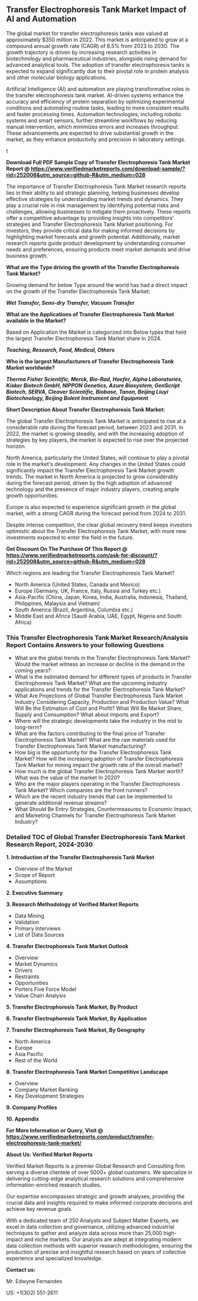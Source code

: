 <h2>Transfer Electrophoresis Tank Market Impact of AI and Automation</h2><p>The global market for transfer electrophoresis tanks was valued at approximately $350 million in 2022. This market is anticipated to grow at a compound annual growth rate (CAGR) of 6.5% from 2023 to 2030. The growth trajectory is driven by increasing research activities in biotechnology and pharmaceutical industries, alongside rising demand for advanced analytical tools. The adoption of transfer electrophoresis tanks is expected to expand significantly due to their pivotal role in protein analysis and other molecular biology applications.</p><p>Artificial Intelligence (AI) and automation are playing transformative roles in the transfer electrophoresis tank market. AI-driven systems enhance the accuracy and efficiency of protein separation by optimizing experimental conditions and automating routine tasks, leading to more consistent results and faster processing times. Automation technologies, including robotic systems and smart sensors, further streamline workflows by reducing manual intervention, which minimizes errors and increases throughput. These advancements are expected to drive substantial growth in the market, as they enhance productivity and precision in laboratory settings.</p>t</p><p id="" class=""><strong>Download Full PDF Sample Copy of Transfer Electrophoresis Tank Market Report @ <a href="https://www.verifiedmarketreports.com/download-sample/?rid=252008&utm_source=github-R&utm_medium=028" target="_blank">https://www.verifiedmarketreports.com/download-sample/?rid=252008&utm_source=github-R&utm_medium=028</a></strong></p><p>The importance of&nbsp;Transfer Electrophoresis Tank Market research reports lies in their ability to aid strategic planning, helping businesses develop effective strategies by understanding market trends and dynamics. They play a crucial role in risk management by identifying potential risks and challenges, allowing businesses to mitigate them proactively. These reports offer a competitive advantage by providing insights into competitors' strategies and Transfer Electrophoresis Tank Market positioning. For investors, they provide critical data for making informed decisions by highlighting market forecasts and growth potential. Additionally, market research reports guide product development by understanding consumer needs and preferences, ensuring products meet market demands and drive business growth.</p><p><strong>What are the&nbsp;Type driving the growth of the Transfer Electrophoresis Tank Market?</strong></p><p id="" class="">Growing demand for below Type around the world has had a direct impact on the growth of the Transfer Electrophoresis Tank Market:</p><em><strong>Wet Transfer, Semi-dry Transfer, Vacuum Transfer</strong></em></p><strong>What are the&nbsp;Applications&nbsp;of Transfer Electrophoresis Tank Market available in the Market?</strong></p><p id="" class="">Based on Application the Market is categorized into Below types that held the largest Transfer Electrophoresis Tank Market share In 2024.</p><em><strong>Teaching, Research, Food, Medical, Others</strong></em></p><strong>Who is the largest Manufacturers of Transfer Electrophoresis Tank Market worldwide?</strong></p><p><em><strong>Thermo Fisher Scientific, Merck, Bio-Rad, Hoefer, Alpha Laboratories, Kisker Biotech GmbH, NIPPON Genetics, Azure Biosystem, GenScript Biotech, SERVA, Cleaver Scientific, Biobase, Tanon, Beijing Liuyi Biotechnology, Beijing Bolent Instrument and Equipment</strong></em></p><p id="" class=""><strong>Short Description About Transfer Electrophoresis Tank Market:</strong></p><p>The global Transfer Electrophoresis Tank Market is anticipated to rise at a considerable rate during the forecast period, between 2023 and 2031. In 2022, the market is growing steadily, and with the increasing adoption of strategies by key players, the market is expected to rise over the projected horizon.</p><p>North America, particularly the United States, will continue to play a pivotal role in the market's development. Any changes in the United States could significantly impact the Transfer Electrophoresis Tank Market growth trends. The market in North America is projected to grow considerably during the forecast period, driven by the high adoption of advanced technology and the presence of major industry players, creating ample growth opportunities.</p><p>Europe is also expected to experience significant growth in the global market, with a strong CAGR during the forecast period from 2024 to 2031.</p><p>Despite intense competition, the clear global recovery trend keeps investors optimistic about the Transfer Electrophoresis Tank Market, with more new investments expected to enter the field in the future.</p><p id="" class=""><strong>Get Discount On The Purchase Of This Report @ <a href="https://www.verifiedmarketreports.com/ask-for-discount/?rid=252008&utm_source=github-R&utm_medium=028" target="_blank">https://www.verifiedmarketreports.com/ask-for-discount/?rid=252008&utm_source=github-R&utm_medium=028</a></strong></p>Which regions are leading the Transfer Electrophoresis Tank Market?</p><ul><li>North America (United States, Canada and Mexico)</li><li>Europe (Germany, UK, France, Italy, Russia and Turkey etc.)</li><li>Asia-Pacific (China, Japan, Korea, India, Australia, Indonesia, Thailand, Philippines, Malaysia and Vietnam)</li><li>South America (Brazil, Argentina, Columbia etc.)</li><li>Middle East and Africa (Saudi Arabia, UAE, Egypt, Nigeria and South Africa)</li></ul><h3 id="" class="">This Transfer Electrophoresis Tank Market Research/Analysis Report Contains Answers to your following Questions</h3><ul><li>What are the global trends in the Transfer Electrophoresis Tank Market? Would the market witness an increase or decline in the demand in the coming years?</li><li>What is the estimated demand for different types of products in Transfer Electrophoresis Tank Market? What are the upcoming industry applications and trends for the Transfer Electrophoresis Tank Market?</li><li>What Are Projections of Global Transfer Electrophoresis Tank Market Industry Considering Capacity, Production and Production Value? What Will Be the Estimation of Cost and Profit? What Will Be Market Share, Supply and Consumption? What about imports and Export?</li><li>Where will the strategic developments take the industry in the mid to long-term?</li><li>What are the factors contributing to the final price of Transfer Electrophoresis Tank Market? What are the raw materials used for Transfer Electrophoresis Tank Market manufacturing?</li><li>How big is the opportunity for the Transfer Electrophoresis Tank Market? How will the increasing adoption of Transfer Electrophoresis Tank Market for mining impact the growth rate of the overall market?</li><li>How much is the global Transfer Electrophoresis Tank Market worth? What was the value of the market In 2020?</li><li>Who are the major players operating in the Transfer Electrophoresis Tank Market? Which companies are the front runners?</li><li>Which are the recent industry trends that can be implemented to generate additional revenue streams?</li><li>What Should Be Entry Strategies, Countermeasures to Economic Impact, and Marketing Channels for Transfer Electrophoresis Tank Market Industry?</li></ul><h3 id="" class="">Detailed TOC of Global Transfer Electrophoresis Tank Market Research Report, 2024-2030</h3><p id="" class=""><strong>1. Introduction of the Transfer Electrophoresis Tank Market</strong></p><ul><li>Overview of the Market</li><li>Scope of Report</li><li>Assumptions</li></ul><p id="" class=""><strong>2. Executive Summary</strong></p><p id="" class=""><strong>3. Research Methodology of Verified Market Reports</strong></p><ul><li>Data Mining</li><li>Validation</li><li>Primary Interviews</li><li>List of Data Sources</li></ul><p id="" class=""><strong>4. Transfer Electrophoresis Tank Market Outlook</strong></p><ul><li>Overview</li><li>Market Dynamics</li><li>Drivers</li><li>Restraints</li><li>Opportunities</li><li>Porters Five Force Model</li><li>Value Chain Analysis</li></ul><p id="" class=""><strong>5. Transfer Electrophoresis Tank Market, By Product</strong></p><p id="" class=""><strong>6. Transfer Electrophoresis Tank Market, By Application</strong></p><p id="" class=""><strong>7. Transfer Electrophoresis Tank Market, By Geography</strong></p><ul><li>North America</li><li>Europe</li><li>Asia Pacific</li><li>Rest of the World</li></ul><p id="" class=""><strong>8. Transfer Electrophoresis Tank Market Competitive Landscape</strong></p><ul><li>Overview</li><li>Company Market Ranking</li><li>Key Development Strategies</li></ul><p id="" class=""><strong>9. Company Profiles</strong></p><p id="" class=""><strong>10. Appendix</strong></p><p id="" class=""><strong>For More Information or Query, Visit @ <a href="https://www.verifiedmarketreports.com/product/transfer-electrophoresis-tank-market/" target="_blank">https://www.verifiedmarketreports.com/product/transfer-electrophoresis-tank-market/</a></strong></p><p id="" class=""><strong>About Us: Verified Market Reports</strong></p><p id="" class="">Verified Market Reports is a premier Global Research and Consulting firm serving a diverse clientele of over 5000+ global customers. We specialize in delivering cutting-edge analytical research solutions and comprehensive information-enriched research studies.</p><p id="" class="">Our expertise encompasses strategic and growth analyses, providing the crucial data and insights required to make informed corporate decisions and achieve key revenue goals.</p><p id="" class="">With a dedicated team of 250 Analysts and Subject Matter Experts, we excel in data collection and governance, utilizing advanced industrial techniques to gather and analyze data across more than 25,000 high-impact and niche markets. Our analysts are adept at integrating modern data collection methods with superior research methodologies, ensuring the production of precise and insightful research based on years of collective experience and specialized knowledge.</p><p id="" class=""><strong>Contact us:</strong></p><p id="" class="">Mr. Edwyne Fernandes</p><p id="" class="">US: +1(302) 551-2611</p>